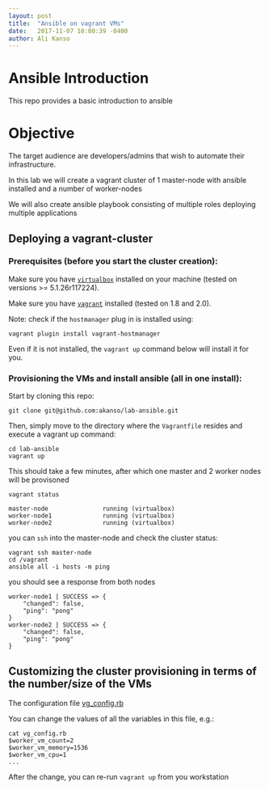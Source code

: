 ```yaml
---
layout: post
title:  "Ansible on vagrant VMs"
date:   2017-11-07 10:00:39 -0400
author: Ali Kanso
---
```


# Ansible Introduction

This repo provides a basic introduction to ansible

# Objective

The target audience are developers/admins that wish to automate their infrastructure.

In this lab we will create a vagrant cluster of 1 master-node with ansible installed and a number of worker-nodes

We will also create ansible playbook consisting of multiple roles deploying multiple applications

## Deploying a vagrant-cluster 
### Prerequisites (before you start the cluster creation):

Make sure you have [`virtualbox`](https://www.virtualbox.org/wiki/Downloads) installed on your machine (tested on versions >= 5.1.26r117224).

Make sure you have [`vagrant`](https://www.vagrantup.com/downloads.html) installed (tested on 1.8 and 2.0).

Note: check if the `hostmanager` plug in is installed using:

`vagrant plugin install vagrant-hostmanager`

Even if it is not installed, the `vagrant up` command below will install it for you. 


### Provisioning the VMs and install ansible (all in one install):

Start by cloning this repo:

`git clone git@github.com:akanso/lab-ansible.git`

Then, simply move to the directory where the `Vagrantfile` resides and execute a vagrant up command:

```shell
cd lab-ansible
vagrant up
```

This should take a few minutes, after which one master and 2 worker nodes will be provisoned

```shell
vagrant status

master-node               running (virtualbox)
worker-node1              running (virtualbox)
worker-node2              running (virtualbox)
```

you can `ssh` into the master-node and check the cluster status:

```shell
vagrant ssh master-node
cd /vagrant
ansible all -i hosts -m ping
```

you should see a response from both nodes

```shell
worker-node1 | SUCCESS => {
    "changed": false,
    "ping": "pong"
}
worker-node2 | SUCCESS => {
    "changed": false,
    "ping": "pong"
}
```

## Customizing the cluster provisioning in terms of the number/size of the VMs

The configuration file [vg_config.rb](https://github.com/akanso/lab-ansible/blob/master/vg_config.rb)

You can change the values of all the variables in this file, e.g.:

```shell
cat vg_config.rb
$worker_vm_count=2
$worker_vm_memory=1536
$worker_vm_cpu=1
...
```
After the change, you can re-run `vagrant up` from you workstation